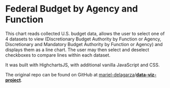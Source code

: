 # Federal Budget by Agency and Function

This chart reads collected U.S. budget data, allows the user to select one of 4 datasets to view (Discretionary Budget Authority by Function or Agency, Discretionary and Mandatory Budget Authority by Function or Agency) and displays them as a line chart. The user may then select and deselect checkboxes to compare lines within each dataset.

It was built with HighchartsJS, with additional vanilla JavaScript and CSS. 

The original repo can be found on GitHub at [mariel-delagarza](https://github.com/mariel-delagarza)/**[data-viz-project](https://github.com/mariel-delagarza/data-viz-project)**.